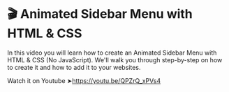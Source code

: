 # 🎬 Animated Sidebar Menu with HTML & CSS

In this video you will learn how to create an Animated Sidebar Menu with HTML & CSS (No JavaScript). We'll walk you through step-by-step on how to create it and how to add it to your websites.

Watch it on Youtube
➤https://youtu.be/QPZrQ_xPVs4
